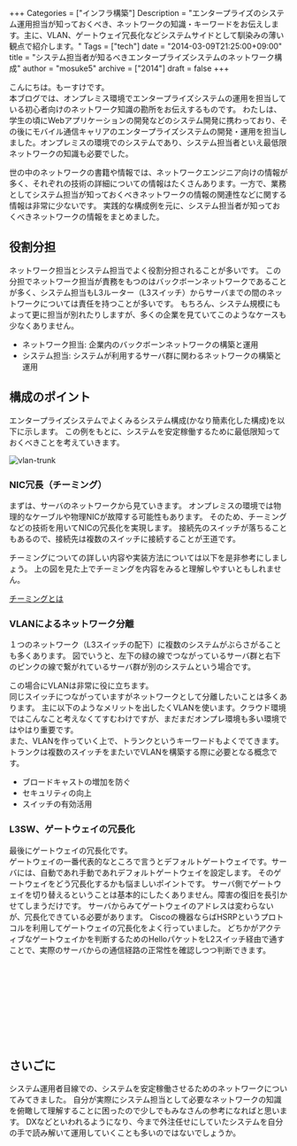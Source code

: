 +++
Categories = ["インフラ構築"]
Description = "エンタープライズのシステム運用担当が知っておくべき、ネットワークの知識・キーワードをお伝えします。主に、VLAN、ゲートウェイ冗長化などシステムサイドとして馴染みの薄い観点で紹介します。"
Tags = ["tech"]
date = "2014-03-09T21:25:00+09:00"
title = "システム担当者が知るべきエンタープライズシステムのネットワーク構成"
author = "mosuke5"
archive = ["2014"]
draft = false
+++

こんにちは。もーすけです。  
本ブログでは、オンプレミス環境でエンタープライズシステムの運用を担当している初心者向けのネットワーク知識の勘所をお伝えするものです。
わたしは、学生の頃にWebアプリケーションの開発などのシステム開発に携わっており、その後にモバイル通信キャリアのエンタープライズシステムの開発・運用を担当しました。オンプレミスの環境でのシステムであり、システム担当者といえ最低限ネットワークの知識も必要でした。

世の中のネットワークの書籍や情報では、ネットワークエンジニア向けの情報が多く、それぞれの技術の詳細についての情報はたくさんあります。一方で、業務としてシステム担当が知っておくべきネットワークの情報の関連性などに関する情報は非常に少ないです。
実践的な構成例を元に、システム担当者が知っておくべきネットワークの情報をまとめました。
<!--more-->

## 役割分担
ネットワーク担当とシステム担当でよく役割分担されることが多いです。
この分担でネットワーク担当が責務をもつのはバックボーンネットワークであることが多く、システム担当もL3ルーター（L3スイッチ）からサーバまでの間のネットワークについては責任を持つことが多いです。
もちろん、システム規模にもよって更に担当が別れたりしますが、多くの企業を見ていてこのようなケースも少なくありません。

- ネットワーク担当: 企業内のバックボーンネットワークの構築と運用
- システム担当: システムが利用するサーバ群に関わるネットワークの構築と運用

## 構成のポイント
エンタープライズシステムでよくみるシステム構成(かなり簡素化した構成)を以下に示します。
この例をもとに、システムを安定稼働するために最低限知っておくべきことを考えていきます。

![vlan-trunk](/image/vlan_trunk.jpg)

### NIC冗長（チーミング）
まずは、サーバのネットワークから見ていきます。
オンプレミスの環境では物理的なケーブルや物理NICが故障する可能性もあります。
そのため、チーミングなどの技術を用いてNICの冗長化を実現します。
接続先のスイッチが落ちることもあるので、接続先は複数のスイッチに接続することが王道です。

チーミングについての詳しい内容や実装方法については以下を是非参考にしましょう。
上の図を見た上でチーミングを内容をみると理解しやすいともしれません。

<a href="https://www.infraexpert.com/study/etherchannel1.html" target="_blank">チーミングとは</a>

### VLANによるネットワーク分離
１つのネットワーク（L3スイッチの配下）に複数のシステムがぶらさがることも多くあります。
図でいうと、左下の緑の線でつながっているサーバ群と右下のピンクの線で繋がれているサーバ群が別のシステムという場合です。

この場合にVLANは非常に役に立ちます。  
同じスイッチにつながっていますがネットワークとして分離したいことは多くあります。
主に以下のようなメリットを出したくVLANを使います。クラウド環境ではこんなこと考えなくてすむわけですが、まだまだオンプレ環境も多い環境ではやはり重要です。  
また、VLANを作っていく上で、トランクというキーワードもよくでてきます。
トランクは複数のスイッチをまたいでVLANを構築する際に必要となる概念です。

- ブロードキャストの増加を防ぐ
- セキュリティの向上
- スイッチの有効活用


### L3SW、ゲートウェイの冗長化
最後にゲートウェイの冗長化です。  
ゲートウェイの一番代表的なところで言うとデフォルトゲートウェイです。サーバには、自動であれ手動であれデフォルトゲートウェイを設定します。
そのゲートウェイをどう冗長化するかも悩ましいポイントです。
サーバ側でゲートウェイを切り替えるということは基本的にしたくありません。障害の復旧を長引かせてしまうだけです。
サーバからみてゲートウェイのアドレスは変わらないが、冗長化できている必要があります。
Ciscoの機器ならばHSRPというプロトコルを利用してゲートウェイの冗長化をよく行っていました。
どちかがアクティブなゲートウェイかを判断するためのHelloパケットをL2スイッチ経由で通すことで、実際のサーバからの通信経路の正常性を確認しつつ判断できます。

<div class="iframely-embed"><div class="iframely-responsive" style="height: 140px; padding-bottom: 0;"><a href="http://kazunetproject.site/910/" data-iframely-url="//cdn.iframe.ly/X2IjB4x?iframe=card-small"></a></div></div><script async src="//cdn.iframe.ly/embed.js" charset="utf-8"></script>

## さいごに
システム運用者目線での、システムを安定稼働させるためのネットワークについてみてきました。
自分が実際にシステム担当として必要なネットワークの知識を俯瞰して理解することに困ったので少しでもみなさんの参考になればと思います。
DXなどといわれるようになり、今まで外注任せにしていたシステムを自分の手で読み解いて運用していくことも多いのではないでしょうか。